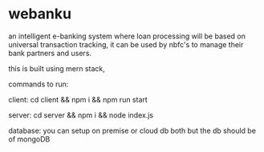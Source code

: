 # webanku
an intelligent e-banking system where loan processing will be based on universal transaction tracking, it can be used by nbfc's to manage their bank partners and users.

this is built using mern stack,

commands to run:

client: cd client && npm i && npm run start

server: cd server && npm i && node index.js

database: you can setup on premise or cloud db both but the db should be of mongoDB
